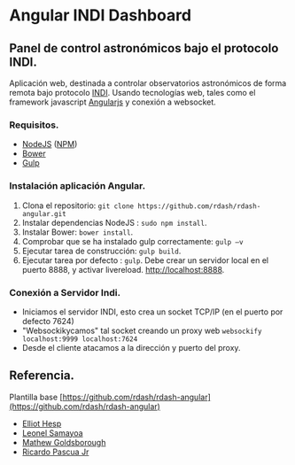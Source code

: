 # Angular INDI Dashboard

## Panel de control astronómicos bajo el protocolo INDI.

Aplicación web, destinada a controlar observatorios astronómicos de forma remota bajo protocolo [INDI](http://indilib.org/).
Usando tecnologías web, tales como el framework javascript [Angularjs](https://angularjs.org/) y conexión a websocket.


### Requisitos.
* [NodeJS](http://nodejs.org/) ([NPM](https://www.npmjs.org/))
* [Bower](http://bower.io)
* [Gulp](http://gulpjs.com)

### Instalación aplicación Angular.
1. Clona el repositorio: `git clone https://github.com/rdash/rdash-angular.git`
2. Instalar dependencias NodeJS : `sudo npm install`.
3. Instalar Bower: `bower install`.
4. Comprobar que se ha instalado gulp correctamente: `gulp –v`
5. Ejecutar tarea de construcción: `gulp build`.
6. Ejecutar tarea por defecto : `gulp`.  Debe crear un servidor local en el puerto 8888, y activar livereload.
 [http://localhost:8888](http://localhost:8888).


### Conexión a Servidor Indi.

* Iniciamos el servidor INDI, esto crea un socket TCP/IP (en el puerto por defecto 7624)
* "Websockikycamos" tal socket creando un proxy web ``websockify localhost:9999 localhost:7624``
* Desde el cliente atacamos a la dirección y puerto del proxy.


## Referencia.

Plantilla base [https://github.com/rdash/rdash-angular](https://github.com/rdash/rdash-angular)

* [Elliot Hesp](https://github.com/Ehesp)
* [Leonel Samayoa](https://github.com/lsamayoa)
* [Mathew Goldsborough](https://github.com/mgoldsborough)
* [Ricardo Pascua Jr](https://github.com/rdpascua)

